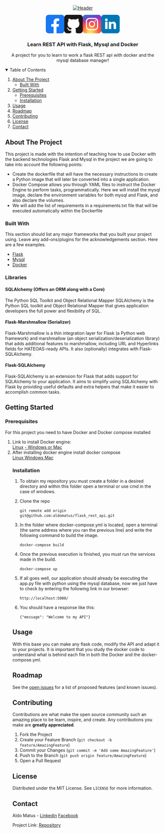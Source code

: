 <!--
*** Thanks for checking out the Best-README-Template. If you have a suggestion
*** that would make this better, please fork the repo and create a pull request
*** or simply open an issue with the tag "enhancement".
*** Thanks again! Now go create something AMAZING! :D
-->

<!-- PROJECT LOGO -->
<br />
<p align="center">
  <a href="https://github.com/othneildrew/Best-README-Template">
    <img src="https://i.imgur.com/19coMSB.png" alt="Header" >
  </a>
   <div align="center">
   <a href="https://www.facebook.com/aldo.matusmartinez" ><img src="https://github.com/edent/SuperTinyIcons/blob/master/images/svg/facebook.svg" title="Facebook" width="60"  margin="30px"/></a><a href="https://github.com/aldomatus/" ><img src="https://github.com/edent/SuperTinyIcons/blob/master/images/svg/github.svg" title="Github" width="60"/></a><a href="https://www.instagram.com/aldomatus1/" ><img src="https://github.com/edent/SuperTinyIcons/blob/master/images/svg/instagram.svg" title="Instagram" width="60"  /></a><a href="https://www.linkedin.com/in/aldomatus/" ><img src="https://github.com/edent/SuperTinyIcons/blob/master/images/svg/linkedin.svg" title="Linkedin" width="60"  /></a>

  </div>

  <h3 align="center">Learn REST API with Flask, Mysql and Docker</h3>

  <p align="center">
    A project for you to learn to work a flask REST api with docker and the mysql database manager!
  </p>
</p>



<!-- TABLE OF CONTENTS -->
<details open="open">
  <summary>Table of Contents</summary>
  <ol>
    <li>
      <a href="#about-the-project">About The Project</a>
      <ul>
        <li><a href="#built-with">Built With</a></li>
      </ul>
    </li>
    <li>
      <a href="#getting-started">Getting Started</a>
      <ul>
        <li><a href="#prerequisites">Prerequisites</a></li>
        <li><a href="#installation">Installation</a></li>
      </ul>
    </li>
    <li><a href="#usage">Usage</a></li>
    <li><a href="#roadmap">Roadmap</a></li>
    <li><a href="#contributing">Contributing</a></li>
    <li><a href="#license">License</a></li>
    <li><a href="#contact">Contact</a></li>
  </ol>
</details>



<!-- ABOUT THE PROJECT -->
## About The Project

This project is made with the intention of teaching how to use Docker with the backend technologies Flask and Mysql in the project we are going to take into account the following points:

* Create the dockerfile that will have the necessary instructions to create a Python image that will later be converted into a single application.
* Docker Compose allows you through YAML files to instruct the Docker Engine to perform tasks, programmatically. Here we will install the mysql image, declare the environment variables for both mysql and Flask, and also declare the volumes.
* We will add the list of requirements in a requirements.txt file that will be executed automatically within the Dockerfile

### Built With

This section should list any major frameworks that you built your project using. Leave any add-ons/plugins for the acknowledgements section. Here are a few examples.
* [Flask](https://flask.palletsprojects.com/en/2.0.x/)
* [Mysql](https://www.mysql.com/)
* [Docker](https://www.docker.com/)

### Libraries

#### SQLAlchemy (Offers an ORM along with a Core)
The Python SQL Toolkit and Object Relational Mapper
SQLAlchemy is the Python SQL toolkit and Object Relational Mapper that gives application developers the full power and flexibility of SQL.

#### Flask-Marshmallow (Serializer)
Flask-Marshmallow is a thin integration layer for Flask (a Python web framework) and marshmallow (an object serialization/deserialization library) that adds additional features to marshmallow, including URL and Hyperlinks fields for HATEOAS-ready APIs. It also (optionally) integrates with Flask-SQLAlchemy.

#### Flask-SQLAlchemy 
Flask-SQLAlchemy is an extension for Flask that adds support for SQLAlchemy to your application. It aims to simplify using SQLAlchemy with Flask by providing useful defaults and extra helpers that make it easier to accomplish common tasks.

<!-- GETTING STARTED -->
## Getting Started



### Prerequisites

For this project you need to have Docker and Docker compose installed


<ol>
<li>Link to install Docker engine:</li>
<a href="https://docs.docker.com/engine/install/ubuntu/">Linux</a>
<a href="https://docs.docker.com/engine/install/">  -  Windows or Mac</a>

<li>After installing docker engine install docker compose</li>
<a href="https://docs.docker.com/compose/install/">Linux Windows Mac</a>
</li>



### Installation

1. To obtain my repository you must create a folder in a desired directory and within this folder open a terminal or use cmd in the case of windows.
2. Clone the repo
   ```
   git remote add origin git@github.com:aldomatus/flask_rest_api.git
   
   ```
3. In the folder where docker-compose.yml is located, open a terminal (the same address where you ran the previous line) and write the following command to build the image.
   ```
   docker-compose build
   ```
4. Once the previous execution is finished, you must run the services made in the build.
   ```
   docker-compose up
   ```
5. If all goes well, our application should already be executing the app.py file with python using the mysql database, now we just have to check by entering the following link in our browser:

   ```
   http://localhost:5000/
   ```
6. You should have a response like this:
   ```
   {"message": "Welcome to my API"}
   ```


<!-- USAGE EXAMPLES -->
## Usage

With this base you can make any flask code, modify the API and adapt it to your projects. It is important that you study the docker code to understand what is behind each file in both the Docker and the docker-compose.yml.



<!-- ROADMAP -->
## Roadmap

See the [open issues](https://github.com/aldomatus/flask_rest_api/issues) for a list of proposed features (and known issues).



<!-- CONTRIBUTING -->
## Contributing

Contributions are what make the open source community such an amazing place to be learn, inspire, and create. Any contributions you make are **greatly appreciated**.

1. Fork the Project
2. Create your Feature Branch (`git checkout -b feature/AmazingFeature`)
3. Commit your Changes (`git commit -m 'Add some AmazingFeature'`)
4. Push to the Branch (`git push origin feature/AmazingFeature`)
5. Open a Pull Request



<!-- LICENSE -->
## License

Distributed under the MIT License. See `LICENSE` for more information.



<!-- CONTACT -->
## Contact

Aldo Matus - [Linkedin](https://www.linkedin.com/in/aldomatus/) [Facebook](https://www.facebook.com/aldo.matusmartinez/)

Project Link: [Repository](https://github.com/aldomatus/flask_rest_api/)






